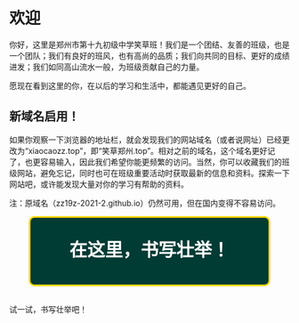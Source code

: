 <meta charset="utf-8" />
<meta name="viewport" content="width=device-width, initial-scale=1" />
<link href="https://cdn.jsdelivr.net/npm/bootstrap@5.1.2/dist/css/bootstrap.min.css" rel="stylesheet" />
<script src="https://cdn.jsdelivr.net/npm/bootstrap@5.1.2/dist/js/bootstrap.bundle.min.js"></script>
<nav class="navbar bg-white navbar-light sticky-top">
	<div class="container-fluid">
		<script src="/header.js" type="text/javascript"></script>
	</div>
</nav>
<link rel="stylesheet" type="text/css" href="style.css" />
<link rel="shortcut icon" href="/favicon.ico" />
<style> 
.great_animation {
  transition: width 2s, height 10s;
  width: 85%;
  height: 120px;
  overflow: hidden;
}

.great_animation:hover {
  width: 95%;
  height: 700px;
}
</style>

# 欢迎

你好，这里是郑州市第十九初级中学笑草班！我们是一个团结、友善的班级，也是一个团队；我们有良好的班风，也有高尚的品质；我们向共同的目标、更好的成绩进发；我们如同高山流水一般，为班级贡献自己的力量。

愿现在看到这里的你，在以后的学习和生活中，都能遇见更好的自己。

<div class="card">
	<div class="card-body">
		<h2 class="card-title">新域名启用！</h2>
		<p class="card-text">如果你观察一下浏览器的地址栏，就会发现我们的网站域名（或者说网址）已经更改为“xiaocaozz.top”，即“笑草郑州.top”。相对之前的域名，这个域名更好记了，也更容易输入，因此我们希望你能更频繁的访问。当然，你可以收藏我们的班级网站，避免忘记，同时也可在班级重要活动时获取最新的信息和资料。探索一下网站吧，或许能发现大量对你的学习有帮助的资料。</p>
		<p class="card-text">注：原域名（zz19z-2021-2.github.io）仍然可用，但在国内变得不容易访问。</p>
	</div>
</div>

<div class="great_animation" style="border-radius: 10px;position: relative;border: 3px solid gold;margin: auto;background-color:#003B34;">
<p style="width:100%;color:white;text-align:center;font-size:32px;font-weight: bold;">在这里，书写壮举！</p>
<br />
<p style="width:100%;color:white;text-align:center;">2022是不平凡的一年，</p>
<p style="width:100%;color:white;text-align:center;">因为我们迎来了八上，迎来了全新的物理学科。</p>
<p style="width:100%;color:white;text-align:center;">2022是不平凡的一年，</p>
<p style="width:100%;color:white;text-align:center;">因为我们迎来了运动会，取得了入场式文化表演第二。</p>
<p style="width:100%;color:white;text-align:center;">2022是不平凡的一年，</p>
<p style="width:100%;color:white;text-align:center;">因为我们度过了最长的网课时期，在线上进行了期中考试。</p>
<p style="width:100%;color:white;text-align:center;">2022是不平凡的一年，</p>
<p style="width:100%;color:white;text-align:center;">因为国家放开了疫情管制，能够随意出行了。</p>
<p style="width:100%;color:white;text-align:center;">如果细数，我们与身边的壮举远不止此。</p>
<p style="width:100%;color:white;text-align:center;">感谢黄老师，感谢所有同学为班级作出贡献。</p>
<p style="width:100%;color:white;text-align:center;">还等什么呢？寒假来了。</p>
<p style="width:100%;color:white;text-align:center;">元旦快乐！寒假快乐！</p>
</div>
<br />

试一试，书写壮举吧！
